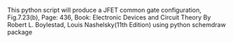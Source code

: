 This python script will produce a JFET common gate configuration, Fig.7.23(b), Page: 436, Book: Electronic Devices and Circuit Theory By Robert L. Boylestad, Louis Nashelsky(11th Edition) using python schemdraw package
